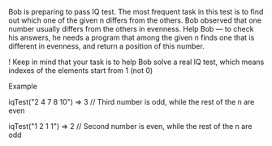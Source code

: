 Bob is preparing to pass IQ test. The most frequent task in this test is to find out
which one of the given n differs from the others. 
Bob observed that one number usually differs from the others in evenness. 
Help Bob — to check his answers, he needs a program that among the 
given n finds one that is different in evenness, and return a position of this number.

! Keep in mind that your task is to help Bob solve a real IQ test,
which means indexes of the elements start from 1 (not 0)


Example 

iqTest("2 4 7 8 10") => 3 // Third number is odd, while the rest of the n are even

iqTest("1 2 1 1") => 2 // Second number is even, while the rest of the n are odd
